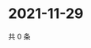 # 2021-11-29

共 0 条

<!-- BEGIN WEIBO -->
<!-- 最后更新时间 Mon Nov 29 2021 17:14:48 GMT+0800 (China Standard Time) -->

<!-- END WEIBO -->
